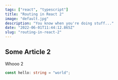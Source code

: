 ```yaml
---
tags: ["react", "typescript"]
title: "Routing in React 2"
image: "default.jpg"
description: "You know when you're doing stuff..."
date: "2022-06-01T11:44:12.865Z"
slug: "routing-in-react-2"
---
```


## Some Article 2

Whooo 2

```ts
const hello: string = "world";
```
